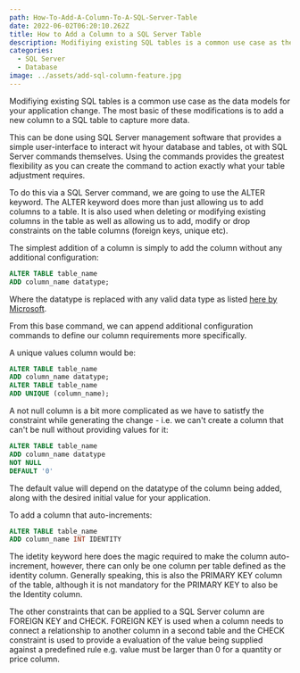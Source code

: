 ```yaml
---
path: How-To-Add-A-Column-To-A-SQL-Server-Table
date: 2022-06-02T06:20:10.262Z
title: How to Add a Column to a SQL Server Table
description: Modifiying existing SQL tables is a common use case as the data models for your application change. The most basic of these modifications is to add a new column to a SQL table to capture more data.
categories:
  - SQL Server
  - Database
image: ../assets/add-sql-column-feature.jpg
---
```

Modifiying existing SQL tables is a common use case as the data models for your application change. The most basic of these modifications is to add a new column to a SQL table to capture more data.

This can be done using SQL Server management software that provides a simple user-interface to interact wit hyour database and tables, ot with SQL Server commands themselves. Using the commands provides the greatest flexibility as you can create the command to action exactly what your table adjustment requires.

To do this via a SQL Server command, we are going to use the ALTER keyword. The ALTER keyword does more than just allowing us to add columns to a table. It is also used when deleting or modifying existing columns in the table as well as allowing us to add, modify or drop constraints on the table columns (foreign keys, unique etc).

The simplest addition of a column is simply to add the column without any additional configuration:

```sql
ALTER TABLE table_name
ADD column_name datatype;
```

Where the datatype is replaced with any valid data type as listed [here by Microsoft](https://docs.microsoft.com/en-us/sql/t-sql/data-types/data-types-transact-sql?view=sql-server-ver16).

From this base command, we can append additional configuration commands to define our column requirements more specifically.

A unique values column would be:

```sql
ALTER TABLE table_name
ADD column_name datatype;
ALTER TABLE table_name 
ADD UNIQUE (column_name);
```

A not null column is a bit more complicated as we have to satistfy the constraint while generating the change - i.e. we can't create a column that can't be null without providing values for it:

```sql
ALTER TABLE table_name
ADD column_name datatype
NOT NULL
DEFAULT '0'
```

The default value will depend on the datatype of the column being added, along with the desired initial value for your application.

To add a column that auto-increments:

```sql
ALTER TABLE table_name
ADD column_name INT IDENTITY
```

The idetity keyword here does the magic required to make the column auto-increment, however, there can only be one column per table defined as the identity column. Generally speaking, this is also the PRIMARY KEY column of the table, although it is not mandatory for the PRIMARY KEY to also be the Identity column.

The other constraints that can be applied to a SQL Server column are FOREIGN KEY and CHECK. FOREIGN KEY is used when a column needs to connect a relationship to another column in a second table and the CHECK constraint is used to provide a evaluation of the value being supplied against a predefined rule e.g. value must be larger than 0 for a quantity or price column.